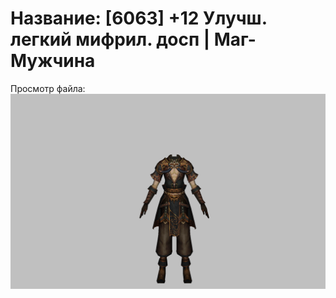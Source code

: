 # Название: [6063] +12 Улучш. легкий мифрил. досп | Маг-Мужчина

Просмотр файла:
![p040021.png](p040021.png)